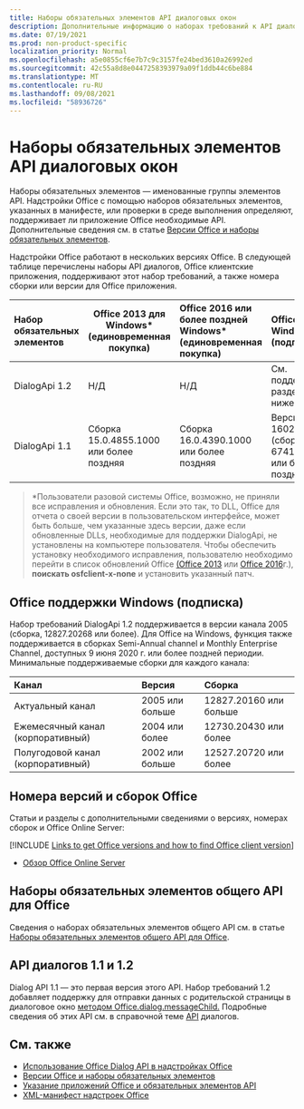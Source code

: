 ```yaml
---
title: Наборы обязательных элементов API диалоговых окон
description: Дополнительные информацию о наборах требований к API диалогов.
ms.date: 07/19/2021
ms.prod: non-product-specific
localization_priority: Normal
ms.openlocfilehash: a5e0855cf6e7b7c9c3157fe24bed3610a26992ed
ms.sourcegitcommit: 42c55a8d8e0447258393979a09f1ddb44c6be884
ms.translationtype: MT
ms.contentlocale: ru-RU
ms.lasthandoff: 09/08/2021
ms.locfileid: "58936726"
---
```

# <a name="dialog-api-requirement-sets"></a>Наборы обязательных элементов API диалоговых окон

Наборы обязательных элементов — именованные группы элементов API. Надстройки Office с помощью наборов обязательных элементов, указанных в манифесте, или проверки в среде выполнения определяют, поддерживает ли приложение Office необходимые API. Дополнительные сведения см. в статье [Версии Office и наборы обязательных элементов](../../develop/office-versions-and-requirement-sets.md).

Надстройки Office работают в нескольких версиях Office. В следующей таблице перечислены наборы API диалогов, Office клиентские приложения, поддерживают этот набор требований, а также номера сборки или версии для Office приложения.

|  Набор обязательных элементов  | Office 2013 для Windows\*<br>(единовременная покупка) | Office 2016 или более поздней Windows\*<br>(единовременная покупка)   | Office для Windows<br>(подписка) |  Office для iPad<br>(подписка)  |  Office для Mac<br>(подписка)  | Office в Интернете  |  Office Online Server  |
|:-----|-----|:-----|:-----|:-----|:-----|:-----|:-----|
| DialogApi 1.2  | Н/Д | Н/Д | См. поддержку<br>раздел ниже | 2.37 или более поздней | 16.37 или более поздней | Июнь 2020 г. | Н/Д |
| DialogApi 1.1  | Сборка 15.0.4855.1000 или более поздняя | Сборка 16.0.4390.1000 или более поздняя | Версия 1602 (сборка 6741.0000) или более поздняя | 1.22 или более поздняя | 15.20 или более поздняя | Январь 2017 г. | Версия 1608 (сборка 7601.6800) или более поздняя|

>\*Пользователи разовой системы Office, возможно, не приняли все исправления и обновления. Если это так, то DLL, Office для отчета о своей версии в пользовательском интерфейсе, может быть больше, чем указанные здесь версии, даже если обновленные DLLs, необходимые для поддержки DialogApi, не установлены на компьютере пользователя. Чтобы обеспечить установку необходимого исправления, пользователю необходимо перейти в список обновлений Office [(Office 2013](/officeupdates/msp-files-office-2013) или [Office 2016](/officeupdates/msp-files-office-2016)г.), **поискать osfclient-x-none** и установить указанный патч.

## <a name="office-on-windows-subscription-support"></a>Office поддержки Windows (подписка)

Набор требований DialogApi 1.2 поддерживается в версии канала 2005 (сборка, 12827.20268 или более). Для Office на Windows, функция также поддерживается в сборках Semi-Annual channel и Monthly Enterprise Channel, доступных 9 июня 2020 г. или более поздней периодии. Минимальные поддерживаемые сборки для каждого канала:  

|Канал | Версия | Сборка|
|:-----|:-----|:-----|
|Актуальный канал | 2005 или больше | 12827.20160 или больше|
|Ежемесячный канал (корпоративный) | 2004 или более | 12730.20430 или более|
|Полугодовой канал (корпоративный) | 2002 или больше | 12527.20720 или более|

## <a name="office-versions-and-build-numbers"></a>Номера версий и сборок Office

Статьи и разделы с дополнительными сведениями о версиях, номерах сборок и Office Online Server:

[!INCLUDE [Links to get Office versions and how to find Office client version](../../includes/links-get-office-versions-builds.md)]
- [Обзор Office Online Server](/officeonlineserver/office-online-server-overview)

## <a name="office-common-api-requirement-sets"></a>Наборы обязательных элементов общего API для Office

Сведения о наборах обязательных элементов общего API см. в статье [Наборы обязательных элементов общего API для Office](office-add-in-requirement-sets.md).

## <a name="dialog-api-11-and-12"></a>API диалогов 1.1 и 1.2

Dialog API 1.1 — это первая версия этого API. Набор требований 1.2 добавляет поддержку для отправки данных с родительской страницы в диалоговое окно [методом Office.dialog.messageChild.](/javascript/api/office/office.dialog#messageChild_message_) Подробные сведения об этих API см. в справочной теме [API](/javascript/api/office/office.ui) диалогов.

## <a name="see-also"></a>См. также

- [Использование Office Dialog API в надстройках Office](../../develop/dialog-api-in-office-add-ins.md)
- [Версии Office и наборы обязательных элементов](../../develop/office-versions-and-requirement-sets.md)
- [Указание приложений Office и обязательных элементов API](../../develop/specify-office-hosts-and-api-requirements.md)
- [XML-манифест надстроек Office](../../develop/add-in-manifests.md)
